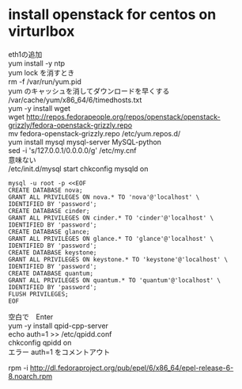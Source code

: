 # install openstack for centos on virturlbox
>
eth1の追加  
yum install -y ntp  
yum lock を消すとき  
rm -f /var/run/yum.pid  
yum のキャッシュを消してダウンロードを早くする  
/var/cache/yum/x86_64/6/timedhosts.txt  
yum -y install wget  
wget http://repos.fedorapeople.org/repos/openstack/openstack-grizzly/fedora-openstack-grizzly.repo  
mv fedora-openstack-grizzly.repo /etc/yum.repos.d/  
yum install mysql mysql-server MySQL-python  
sed -i 's/127.0.0.1/0.0.0.0/g' /etc/my.cnf  
意味ない  
/etc/init.d/mysql start
chkconfig mysqld on  
```
mysql -u root -p <<EOF
CREATE DATABASE nova;
GRANT ALL PRIVILEGES ON nova.* TO 'nova'@'localhost' \
IDENTIFIED BY 'password';
CREATE DATABASE cinder;
GRANT ALL PRIVILEGES ON cinder.* TO 'cinder'@'localhost' \
IDENTIFIED BY 'password';
CREATE DATABASE glance;
GRANT ALL PRIVILEGES ON glance.* TO 'glance'@'localhost' \
IDENTIFIED BY 'password';
CREATE DATABASE keystone;
GRANT ALL PRIVILEGES ON keystone.* TO 'keystone'@'localhost' \
IDENTIFIED BY 'password';
CREATE DATABASE quantum;
GRANT ALL PRIVILEGES ON quantum.* TO 'quantum'@'localhost' \
IDENTIFIED BY 'password';
FLUSH PRIVILEGES;
EOF
```
空白で　Enter  
yum -y install qpid-cpp-server  
echo auth=1 >> /etc/qpidd.conf  
chkconfig qpidd on  
エラー
auth=1 をコメントアウト 

rpm -i http://dl.fedoraproject.org/pub/epel/6/x86_64/epel-release-6-8.noarch.rpm  

